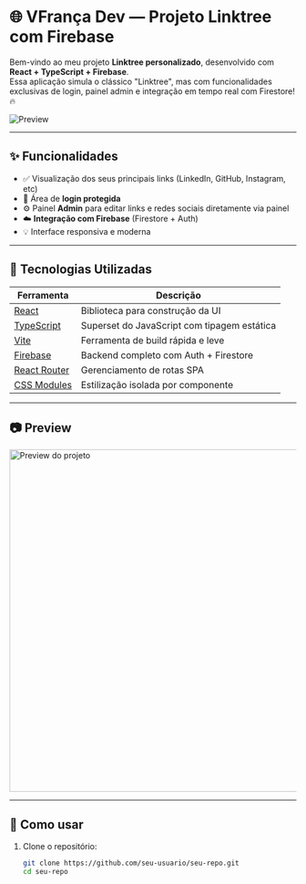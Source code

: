 # 🌐 VFrança Dev — Projeto Linktree com Firebase

Bem-vindo ao meu projeto **Linktree personalizado**, desenvolvido com **React + TypeScript + Firebase**.  
Essa aplicação simula o clássico "Linktree", mas com funcionalidades exclusivas de login, painel admin e integração em tempo real com Firestore! 🔥

![Preview](assets/preview.png) <!-- ou o link da imagem no GitHub/Vercel -->

---

## ✨ Funcionalidades

- ✅ Visualização dos seus principais links (LinkedIn, GitHub, Instagram, etc)
- 🔐 Área de **login protegida**
- ⚙️ Painel **Admin** para editar links e redes sociais diretamente via painel
- ☁️ **Integração com Firebase** (Firestore + Auth)
- 💡 Interface responsiva e moderna

---

## 🚀 Tecnologias Utilizadas

| Ferramenta                                                | Descrição                                   |
| --------------------------------------------------------- | ------------------------------------------- |
| [React](https://reactjs.org/)                             | Biblioteca para construção da UI            |
| [TypeScript](https://www.typescriptlang.org/)             | Superset do JavaScript com tipagem estática |
| [Vite](https://vitejs.dev/)                               | Ferramenta de build rápida e leve           |
| [Firebase](https://firebase.google.com/)                  | Backend completo com Auth + Firestore       |
| [React Router](https://reactrouter.com/)                  | Gerenciamento de rotas SPA                  |
| [CSS Modules](https://github.com/css-modules/css-modules) | Estilização isolada por componente          |

---

## 📷 Preview

<img src="./assets/preview.png" alt="Preview do projeto" width="600"/>

---

## 🔧 Como usar

1. Clone o repositório:
   ```bash
   git clone https://github.com/seu-usuario/seu-repo.git
   cd seu-repo
   ```
